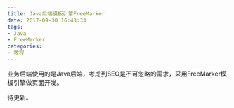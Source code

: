 ```yaml
---
title: Java后端模板引擎FreeMarker
date: 2017-09-30 16:43:33
tags:
- Java
- FreeMarker
categories:
- 教程
---
```


业务后端使用的是Java后端，考虑到SEO是不可忽略的需求，采用FreeMarker模板引擎做页面开发。

<!-- more -->

待更新。

